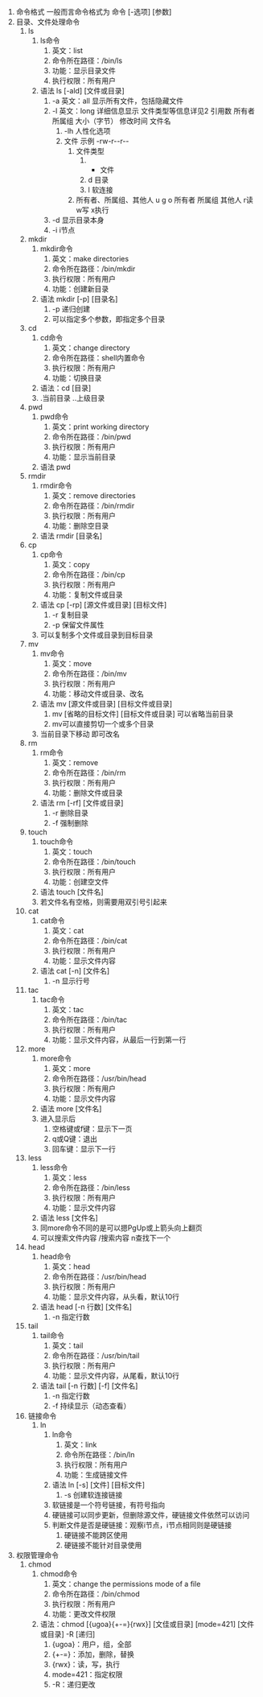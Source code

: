 1. 命令格式 一般而言命令格式为 命令 [-选项] [参数]
2. 目录、文件处理命令
	1. ls
		1. ls命令 
			1. 英文：list 
			2. 命令所在路径：/bin/ls 
			3. 功能：显示目录文件
			4. 执行权限：所有用户
		2. 语法 ls [-ald] [文件或目录]
			1. -a 英文：all 显示所有文件，包括隐藏文件
			2. -l 英文：long 详细信息显示
				文件类型等信息详见2 引用数 所有者 所属组 大小（字节） 修改时间 文件名
				1. -lh 人性化选项
				2. 文件 示例 -rw-r--r--
					1. 文件类型
						1. - 文件
						2. d 目录
						3. l 软连接
					2. 所有者、所属组、其他人
						u	        g	      o
						所有者    所属组	 其他人
						r读	       w写	     x执行
			3. -d 显示目录本身
			4. -i i节点
	2. mkdir
		1. mkdir命令
			1. 英文：make directories
			2. 命令所在路径：/bin/mkdir
			3. 执行权限：所有用户
			4. 功能：创建新目录
		2. 语法 mkdir [-p] [目录名]
			1. -p 递归创建
			2. 可以指定多个参数，即指定多个目录
	3. cd
		1. cd命令
			1. 英文：change directory
			2. 命令所在路径：shell内置命令
			3. 执行权限：所有用户
			4. 功能：切换目录
		2. 语法：cd [目录]
		3. .当前目录 ..上级目录
	4. pwd
		1. pwd命令
			1. 英文：print working directory
			2. 命令所在路径：/bin/pwd
			3. 执行权限：所有用户
			4. 功能：显示当前目录
		2. 语法 pwd
	5. rmdir
		1. rmdir命令
			1. 英文：remove directories
			2. 命令所在路径：/bin/rmdir
			3. 执行权限：所有用户
			4. 功能：删除空目录
		2. 语法 rmdir [目录名]
	6. cp
		1. cp命令
			1. 英文：copy
			2. 命令所在路径：/bin/cp
			3. 执行权限：所有用户
			4. 功能：复制文件或目录
		2. 语法 cp [-rp] [源文件或目录] [目标文件]
			1. -r 复制目录
			2. -p 保留文件属性
		3. 可以复制多个文件或目录到目标目录
	7. mv
		1. mv命令
			1. 英文：move
			2. 命令所在路径：/bin/mv
			3. 执行权限：所有用户
			4. 功能：移动文件或目录、改名
		2. 语法 mv [源文件或目录] [目标文件或目录]
			1. mv [省略的目标文件] [目标文件或目录] 可以省略当前目录
			2. mv可以直接剪切一个或多个目录
		3. 当前目录下移动 即可改名
	8. rm
		1. rm命令
			1. 英文：remove
			2. 命令所在路径：/bin/rm
			3. 执行权限：所有用户
			4. 功能：删除文件或目录
		2. 语法 rm [-rf] [文件或目录]
			1. -r 删除目录
			2. -f 强制删除
	9. touch
		1. touch命令
			1. 英文：touch
			2. 命令所在路径：/bin/touch
			3. 执行权限：所有用户
			4. 功能：创建空文件
		2. 语法 touch [文件名]
		3. 若文件名有空格，则需要用双引号引起来
	10. cat
		1. cat命令
			1. 英文：cat
			2. 命令所在路径：/bin/cat
			3. 执行权限：所有用户
			4. 功能：显示文件内容
		2. 语法 cat [-n] [文件名]
			1. -n 显示行号
	11. tac
		1. tac命令
			1. 英文：tac
			2. 命令所在路径：/bin/tac
			3. 执行权限：所有用户
			4. 功能：显示文件内容，从最后一行到第一行
	12. more
		1. more命令
			1. 英文：more
			2. 命令所在路径：/usr/bin/head
			3. 执行权限：所有用户
			4. 功能：显示文件内容
		2. 语法 more [文件名]
		3. 进入显示后
			1. 空格键或f键：显示下一页
			2. q或Q键：退出
			3. 回车键：显示下一行
	13. less
		1. less命令
			1. 英文：less
			2. 命令所在路径：/bin/less
			3. 执行权限：所有用户
			4. 功能：显示文件内容
		2. 语法 less [文件名]
		3. 同more命令不同的是可以摁PgUp或上箭头向上翻页
		4. 可以搜索文件内容 /搜索内容 n查找下一个
	14. head
		1. head命令
			1. 英文：head
			2. 命令所在路径：/usr/bin/head
			3. 执行权限：所有用户
			4. 功能：显示文件内容，从头看，默认10行
		2. 语法 head [-n 行数] [文件名]
			1. -n 指定行数
	15. tail
		1. tail命令
			1. 英文：tail
			2. 命令所在路径：/usr/bin/tail
			3. 执行权限：所有用户
			4. 功能：显示文件内容，从尾看，默认10行
		2. 语法 tail [-n 行数] [-f] [文件名]
			1. -n 指定行数
			2. -f 持续显示（动态查看）
	16. 链接命令
		1. ln
			1. ln命令
				1. 英文：link
				2. 命令所在路径：/bin/ln
				3. 执行权限：所有用户
				4. 功能：生成链接文件
			2. 语法 ln [-s] [文件] [目标文件]
				1. -s 创建软连接链接
			3. 软链接是一个符号链接，有符号指向
			4. 硬链接可以同步更新，但删除源文件，硬链接文件依然可以访问
			5. 判断文件是否是硬链接：观察i节点，i节点相同则是硬链接
				1. 硬链接不能跨区使用
				2. 硬链接不能针对目录使用
3. 权限管理命令
	1. chmod
		1. chmod命令
			1. 英文：change the permissions mode of a file
			2. 命令所在路径：/bin/chmod
			3. 执行权限：所有用户
			4. 功能：更改文件权限
		2. 语法：chmod [{ugoa}{+-=}{rwx}] [文佳或目录] [mode=421] [文件或目录] -R [递归]
			1. {ugoa}：用户，组，全部
			2. {+-=}：添加，删除，替换
			3. {rwx}：读，写，执行
			4. mode=421：指定权限
			5. -R：递归更改
